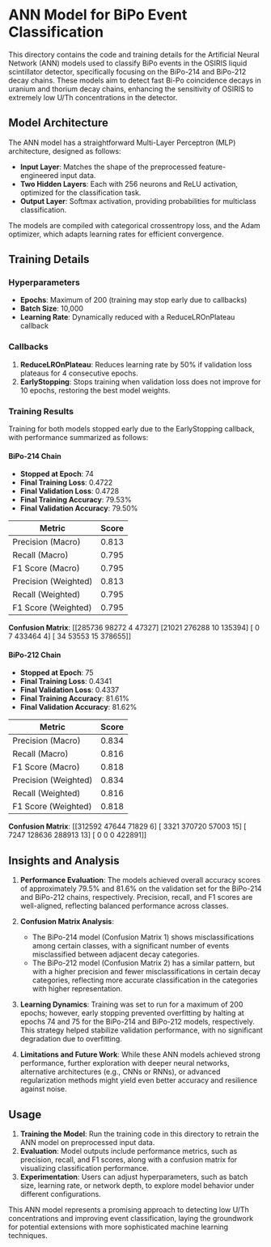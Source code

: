 # ANN Model for BiPo Event Classification

This directory contains the code and training details for the Artificial Neural Network (ANN) models used to classify BiPo events in the OSIRIS liquid scintillator detector, specifically focusing on the BiPo-214 and BiPo-212 decay chains. These models aim to detect fast Bi-Po coincidence decays in uranium and thorium decay chains, enhancing the sensitivity of OSIRIS to extremely low U/Th concentrations in the detector.

## Model Architecture

The ANN model has a straightforward Multi-Layer Perceptron (MLP) architecture, designed as follows:
- **Input Layer**: Matches the shape of the preprocessed feature-engineered input data.
- **Two Hidden Layers**: Each with 256 neurons and ReLU activation, optimized for the classification task.
- **Output Layer**: Softmax activation, providing probabilities for multiclass classification.

The models are compiled with categorical crossentropy loss, and the Adam optimizer, which adapts learning rates for efficient convergence.

## Training Details

### Hyperparameters
- **Epochs**: Maximum of 200 (training may stop early due to callbacks)
- **Batch Size**: 10,000
- **Learning Rate**: Dynamically reduced with a ReduceLROnPlateau callback

### Callbacks
1. **ReduceLROnPlateau**: Reduces learning rate by 50% if validation loss plateaus for 4 consecutive epochs.
2. **EarlyStopping**: Stops training when validation loss does not improve for 10 epochs, restoring the best model weights.

### Training Results

Training for both models stopped early due to the EarlyStopping callback, with performance summarized as follows:

#### BiPo-214 Chain
- **Stopped at Epoch**: 74
- **Final Training Loss**: 0.4722
- **Final Validation Loss**: 0.4728
- **Final Training Accuracy**: 79.53%
- **Final Validation Accuracy**: 79.50%

| Metric               | Score    |
|----------------------|----------|
| Precision (Macro)    | 0.813    |
| Recall (Macro)       | 0.795    |
| F1 Score (Macro)     | 0.795    |
| Precision (Weighted) | 0.813    |
| Recall (Weighted)    | 0.795    |
| F1 Score (Weighted)  | 0.795    |

**Confusion Matrix**:
[[285736 98272 4 47327] [21021 276288 10 135394] [ 0 7 433464 4] [ 34 53553 15 378655]]


#### BiPo-212 Chain
- **Stopped at Epoch**: 75
- **Final Training Loss**: 0.4341
- **Final Validation Loss**: 0.4337
- **Final Training Accuracy**: 81.61%
- **Final Validation Accuracy**: 81.62%

| Metric               | Score    |
|----------------------|----------|
| Precision (Macro)    | 0.834    |
| Recall (Macro)       | 0.816    |
| F1 Score (Macro)     | 0.818    |
| Precision (Weighted) | 0.834    |
| Recall (Weighted)    | 0.816    |
| F1 Score (Weighted)  | 0.818    |

**Confusion Matrix**:
[[312592 47644 71829 6] [ 3321 370720 57003 15] [ 7247 128636 288913 13] [ 0 0 0 422891]]


## Insights and Analysis

1. **Performance Evaluation**: The models achieved overall accuracy scores of approximately 79.5% and 81.6% on the validation set for the BiPo-214 and BiPo-212 chains, respectively. Precision, recall, and F1 scores are well-aligned, reflecting balanced performance across classes.

2. **Confusion Matrix Analysis**:
   - The BiPo-214 model (Confusion Matrix 1) shows misclassifications among certain classes, with a significant number of events misclassified between adjacent decay categories.
   - The BiPo-212 model (Confusion Matrix 2) has a similar pattern, but with a higher precision and fewer misclassifications in certain decay categories, reflecting more accurate classification in the categories with higher representation.

3. **Learning Dynamics**: Training was set to run for a maximum of 200 epochs; however, early stopping prevented overfitting by halting at epochs 74 and 75 for the BiPo-214 and BiPo-212 models, respectively. This strategy helped stabilize validation performance, with no significant degradation due to overfitting.

4. **Limitations and Future Work**: While these ANN models achieved strong performance, further exploration with deeper neural networks, alternative architectures (e.g., CNNs or RNNs), or advanced regularization methods might yield even better accuracy and resilience against noise.

## Usage

1. **Training the Model**: Run the training code in this directory to retrain the ANN model on preprocessed input data.
2. **Evaluation**: Model outputs include performance metrics, such as precision, recall, and F1 scores, along with a confusion matrix for visualizing classification performance.
3. **Experimentation**: Users can adjust hyperparameters, such as batch size, learning rate, or network depth, to explore model behavior under different configurations.

This ANN model represents a promising approach to detecting low U/Th concentrations and improving event classification, laying the groundwork for potential extensions with more sophisticated machine learning techniques.

